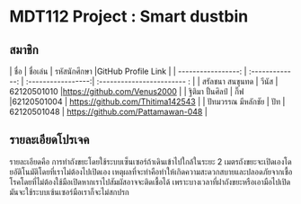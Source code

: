 ﻿# MDT112 Project : Smart dustbin


## สมาชิก

| ชื่อ                  | ชื่อเล่น             | รหัสนักศึกษา         |GitHub Profile Link          | 
| -----------------:  |  :-------------:  | :-----------------:| :------------------------ : | 
| สรัลชนา สนขุนทด      | วีนัส               | 62120501010        |https://github.com/Venus2000 |
| ฐิติมา ปั้นศิลป์         | กิ๊ฟ                |62120501004    | https://github.com/Thitima142543 |
| ปัทมวรรณ มีหลักชัย     |  ปัท               | 62120501048   | https://github.com/Pattamawan-048 |





## รายละเอียดโปรเจค

รายละเอียดคือ การทำถังขยะโดยใช้ระบบเซ็นเซอร์ถ้าเดินเข้าไปใกล้ในระยะ 2 เมตรถังขยะจะเปิดเองโดยอัติโนมัติโดยที่เราไม่ต้องไปเปิดเอง 
เหตุผลที่จะทำคือทำให้เกิดความสะดวกสบายและปลอดภัยจากเชื้อโรคโดยที่ไม่ต้องใช้มือเปิดหากเราไปสัมผัสอาจจะติดเชื้อได้
เพราะบางเวลาที่ฝาถังขยะหรือเอามือไปเปิดมันจะใช้ระบบเซ้นเซอร์มือเราก็จะไม่สกปรก





